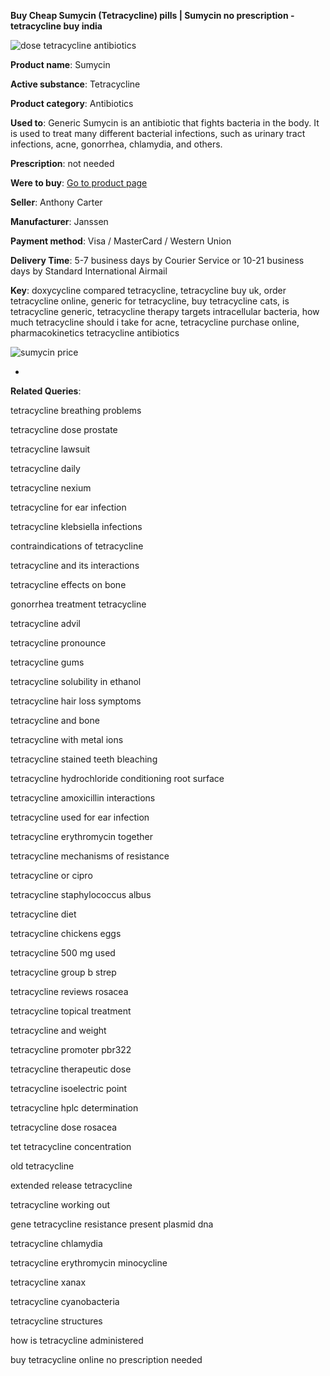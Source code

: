 **Buy Cheap Sumycin (Tetracycline) pills | Sumycin no prescription - tetracycline buy india**

![dose tetracycline antibiotics](http://navidirect.org/promo/blisters/296x296/sumycin.jpg)

**Product name**: Sumycin

**Active substance**: Tetracycline

**Product category**: Antibiotics

**Used to**: Generic Sumycin is an antibiotic that fights bacteria in the body. It is used to treat many different bacterial infections, such as urinary tract infections, acne, gonorrhea, chlamydia, and others.

**Prescription**: not needed

**Were to buy**: [Go to product page](http://www.navidirect.org/out.php?sid=18&tds-key=sumycin)

**Seller**: Anthony Carter

**Manufacturer**: Janssen

**Payment method**: Visa / MasterCard / Western Union

**Delivery Time**: 5-7 business days by Courier Service or 10-21 business days by Standard International Airmail



**Key**: doxycycline compared tetracycline, tetracycline buy uk, order tetracycline online, generic for tetracycline, buy tetracycline cats, is tetracycline generic, tetracycline therapy targets intracellular bacteria, how much tetracycline should i take for acne, tetracycline purchase online, pharmacokinetics tetracycline antibiotics



![sumycin price](http://exned.com/promo/pills/sumycin.jpg)

*

























**Related Queries**:

tetracycline breathing problems

tetracycline dose prostate

tetracycline lawsuit

tetracycline daily

tetracycline nexium

tetracycline for ear infection

tetracycline klebsiella infections

contraindications of tetracycline

tetracycline and its interactions

tetracycline effects on bone

gonorrhea treatment tetracycline

tetracycline advil

tetracycline pronounce

tetracycline gums

tetracycline solubility in ethanol

tetracycline hair loss symptoms

tetracycline and bone

tetracycline with metal ions

tetracycline stained teeth bleaching

tetracycline hydrochloride conditioning root surface

tetracycline amoxicillin interactions

tetracycline used for ear infection

tetracycline erythromycin together

tetracycline mechanisms of resistance

tetracycline or cipro

tetracycline staphylococcus albus

tetracycline diet

tetracycline chickens eggs

tetracycline 500 mg used

tetracycline group b strep

tetracycline reviews rosacea

tetracycline topical treatment

tetracycline and weight

tetracycline promoter pbr322

tetracycline therapeutic dose

tetracycline isoelectric point

tetracycline hplc determination

tetracycline dose rosacea

tet tetracycline concentration

old tetracycline

extended release tetracycline

tetracycline working out

gene tetracycline resistance present plasmid dna

tetracycline chlamydia

tetracycline erythromycin minocycline

tetracycline xanax

tetracycline cyanobacteria

tetracycline structures

how is tetracycline administered

buy tetracycline online no prescription needed
